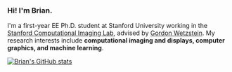 ### Hi! I'm Brian.

I'm a first-year EE Ph.D. student at Stanford University working in the [Stanford Computational Imaging Lab](https://www.computationalimaging.org), advised by [Gordon Wetzstein](https://web.stanford.edu/~gordonwz). My research interests include **computational imaging and displays, computer graphics, and machine learning**.

[![Brian's GitHub stats](https://github-readme-stats.vercel.app/api?username=bchao1&show_icons=true&theme=vue)](https://github.com/anuraghazra/github-readme-stats)
